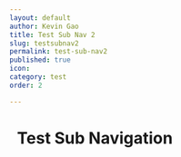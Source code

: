 ```yaml
---
layout: default
author: Kevin Gao
title: Test Sub Nav 2
slug: testsubnav2
permalink: test-sub-nav2
published: true
icon: 
category: test
order: 2

---
```

# <i class="fa fa-info-circle" aria-hidden="true"></i>&nbsp; Test Sub Navigation